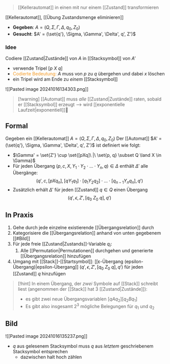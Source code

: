 > [[Kellerautomat]] in einen mit nur einem [[Zustand]] transformieren

[[Kellerautomat]], [[Übung Zustandsmenge eliminieren]]


- **Gegeben**: $A = (Q, \Sigma, \Gamma, \Delta, q_{0}, Z_{0})$
- **Gesucht**: $A' = (\set{q'}, \Sigma, \Gamma', \Delta', q', Z')$

### Idee
Codiere [[Zustand|Zustände]] von $A$ in [[Stacksymbol]] von $A'$
- verwende Tripel $[p\ X\ q]$   
- <span style="color:rgb(245, 154, 35)">Codierte Bedeutung:</span> $A$ muss von $p$ zu $q$ übergehen und dabei $x$ löschen
- ein Tripel wird am Ende zu _einem_ [[Stacksymbol]]

![[Pasted image 20241016134303.png]]

> [!warning] [[Automat]] muss _alle_ [[Zustand|Zustände]] raten, sobald er [[Stacksymbol]] erzeugt --> wird [[exponentielle Laufzeit|exponentiell]]🥲

## Formal
Gegeben ein [[Kellerautomat]] $A = (Q, \Sigma, \Gamma, \Delta, q_{0}, Z_{0})$
Der [[Automat]] $A' = (\set{q'}, \Sigma, \Gamma', \Delta', q', Z')$ ist definiert wie folgt:
- $\Gamma' = \set{Z'} \cup \set{[pXq]\ |\ \set{p, q} \subset Q \land X \in \Gamma}$
- Für jeden Übergang $(p, c, X, Y_{1}\cdot Y_{2}\cdot ...\cdot Y_{n}, q) \in \Delta$ enthält $\Delta'$ alle Übergänge:
$$(q', c, [pXq_{n}], [qY_{1}q_{1}]\cdot[q_{1}Y_{2}q_{2}]\cdot...\cdot[q_{n-1}Y_{n}q_{n}], q')$$
- Zusätzlich erhält $\Delta'$ für jeden [[Zustand]] $q \in Q$ einen Übergang
$$(q', \epsilon, Z', [q_{0}\ Z_{0}\ q], q')$$


## In Praxis
1. Gehe durch jede einzelne existierende [[Übergangsrelation]] durch
2. Kategorisiere die [[Übergangsrelation]] anhand von unten gegebenem [[#Bild]] 
3. Für jede freie [[Zustand|Zustands]]-Variable $q_{i}$:
	1. Alle [[Permutation|Permutationen]] durchgehen und generierte [[Übergangsrelation]] hinzufügen
4. Umgang mit  [[Stack]]-[[Startsymbol]]: [[ε-Übergang (epsilon-Übergang)|epsilon-Übergang]] $(q', \epsilon, Z', [q_{0}\ Z_{0}\ q], q')$ für jeden [[Zustand]] $q$ hinzufügen

> [!hint] In einem Übergang, der _zwei_ Symbole auf [[Stack]] schreibt liest (angenommen der [[Stack]] hat $3$ [[Zustand|Zustände]]):
> - es gibt zwei neue Übergangsvariablen $[qAq_{2}][q_{2}Bq_{1}]$
> - Es gibt also insgesamt $2^{3}$ mögliche Belegungen für $q_{1}$ und $q_{2}$
 

## Bild
![[Pasted image 20241016135237.png]]

- $q$ aus gelesenem Stacksymbol muss $q$ aus _letztem_ geschriebenem Stacksymbol entsprechen
	- dazwischen halt hoch zählen
